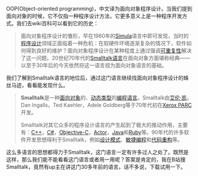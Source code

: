 OOP(Object-oriented programming)，中文译为面向对象程序设计。当我们提到面向对象的时候，它不仅指一种程序设计方法，它更多意义上是一种程序开发方式。我们去wiki百科可以看到它的历史：



>面向对象程序设计的雏形，早在1960年的[Simula](https://zh.wikipedia.org/wiki/Simula)语言中即可发现，当时的[程序设计](https://zh.wikipedia.org/wiki/程序设计)领域正面临着一种危机：在软硬件环境逐渐复杂的情况下，软件如何得到良好的维护？面向对象程序设计在某种程度上通过强调[可重复性](https://zh.wikipedia.org/w/index.php?title=可重复性&action=edit&redlink=1)解决了这一问题。20世纪70年代的[Smalltalk语言](https://zh.wikipedia.org/wiki/Smalltalk)在面向对象方面堪称经典——以至于30年后的今天依然将这一语言视为面向对象语言的基础。

我们了解到Smalltalk语言的地位后，通过这门语言继续找面向对象程序设计的蛛丝马迹，看看能发现什么。

>**Smalltalk**是一种[面向对象](https://zh.wikipedia.org/wiki/面向对象程序设计)的、[动态类型](https://zh.wikipedia.org/wiki/动态类型)的[编程语言](https://zh.wikipedia.org/wiki/编程语言)。Smalltalk由[艾伦·凯](https://zh.wikipedia.org/wiki/艾伦·凯)，Dan Ingalls，Ted Kaehler，Adele Goldberg等于70年代初在[Xerox PARC](https://zh.wikipedia.org/wiki/Xerox_PARC)开发。
>
>Smalltalk对其它众多的程序设计语言的产生起到了极大的推动作用，主要有：[C++](https://zh.wikipedia.org/wiki/C%2B%2B)，[C#](https://zh.wikipedia.org/wiki/C♯)，[Objective-C](https://zh.wikipedia.org/wiki/Objective-C)，[Actor](https://zh.wikipedia.org/wiki/Actor)，[Java](https://zh.wikipedia.org/wiki/Java)和[Ruby](https://zh.wikipedia.org/wiki/Ruby)等。90年代的许多软件开发思想得利于Smalltalk，例如[设计模式](https://zh.wikipedia.org/wiki/设计模式_(计算机))、[敏捷编程](https://zh.wikipedia.org/wiki/敏捷编程)和[代码重构](https://zh.wikipedia.org/wiki/代码重构)等。

这么多语言的思想都得力于Smalltalk，这门语言一定有许多过人之处了。既然是这样，那么我们能不能看看这门语言或者用一用呢？答案是肯定的，我在B站搜Smalltalk，竟然有up主在讲这门30多年前的语言。话不多说，下载试用一下。